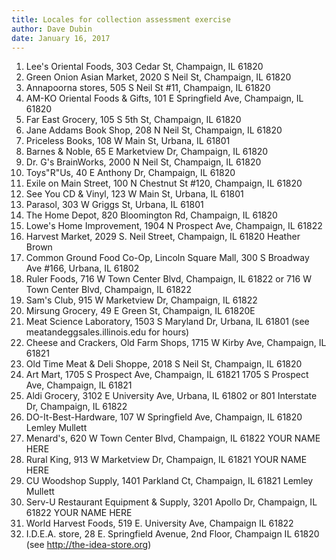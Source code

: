 ```yaml
---
title: Locales for collection assessment exercise
author: Dave Dubin
date: January 16, 2017
---
```


1. Lee's Oriental Foods, 303 Cedar St, Champaign, IL 61820
2. Green Onion Asian Market, 2020 S Neil St, Champaign, IL 61820
3. Annapoorna stores, 505 S Neil St #11, Champaign, IL 61820
4. AM-KO Oriental Foods & Gifts, 101 E Springfield Ave, Champaign, IL 61820
5. Far East Grocery, 105 S 5th St, Champaign, IL 61820
6. Jane Addams Book Shop, 208 N Neil St, Champaign, IL 61820
7. Priceless Books, 108 W Main St, Urbana, IL 61801
8. Barnes & Noble, 65 E Marketview Dr, Champaign, IL 61820
9. Dr. G's BrainWorks, 2000 N Neil St, Champaign, IL 61820
10. Toys"R"Us, 40 E Anthony Dr, Champaign, IL 61820
11. Exile on Main Street, 100 N Chestnut St #120, Champaign, IL 61820
12. See You CD & Vinyl, 123 W Main St, Urbana, IL 61801
13. Parasol, 303 W Griggs St, Urbana, IL 61801
14. The Home Depot, 820 Bloomington Rd, Champaign, IL 61820
15. Lowe's Home Improvement, 1904 N Prospect Ave, Champaign, IL 61822
16. Harvest Market, 2029 S. Neil Street, Champaign, IL 61820 Heather Brown
17. Common Ground Food Co-Op, Lincoln Square Mall, 300 S Broadway Ave #166, Urbana, IL 61802
18. Ruler Foods, 716 W Town Center Blvd, Champaign, IL 61822 or 716 W Town Center Blvd, Champaign, IL 61822
19. Sam's Club, 915 W Marketview Dr, Champaign, IL 61822
20. Mirsung Grocery, 49 E Green St, Champaign, IL 61820E
21. Meat Science Laboratory, 1503 S Maryland Dr, Urbana, IL 61801 (see meatandeggsales.illinois.edu for hours)
22. Cheese and Crackers, Old Farm Shops, 1715 W Kirby Ave, Champaign, IL 61821
23. Old Time Meat & Deli Shoppe, 2018 S Neil St, Champaign, IL 61820
24. Art Mart, 1705 S Prospect Ave, Champaign, IL 61821 1705 S Prospect Ave, Champaign, IL 61821
25. Aldi Grocery, 3102 E University Ave, Urbana, IL 61802 or 801 Interstate Dr, Champaign, IL 61822
26. DO-It-Best-Hardware, 107 W Springfield Ave, Champaign, IL 61820 Lemley Mullett
27. Menard's, 620 W Town Center Blvd, Champaign, IL 61822 YOUR NAME HERE
28. Rural King, 913 W Marketview Dr, Champaign, IL 61821 YOUR NAME HERE
29. CU Woodshop Supply, 1401 Parkland Ct, Champaign, IL 61821  Lemley Mullett
30. Serv-U Restaurant Equipment & Supply, 3201 Apollo Dr, Champaign, IL 61822 YOUR NAME HERE
31. World Harvest Foods, 519 E. University Ave, Champaign IL 61822
32. I.D.E.A. store, 28 E. Springfield Avenue, 2nd Floor, Champaign IL 61820 (see http://the-idea-store.org)
